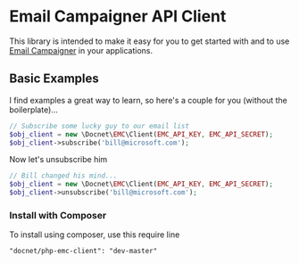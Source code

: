 # Email Campaigner API Client #

This library is intended to make it easy for you to get started with and to use [Email Campaigner](http://www.emailcampaigner.com) in your applications.

## Basic Examples ##

I find examples a great way to learn, so here's a couple for you (without the boilerplate)...

```php
// Subscribe some lucky guy to our email list
$obj_client = new \Docnet\EMC\Client(EMC_API_KEY, EMC_API_SECRET);
$obj_client->subscribe('bill@microsoft.com');
```

Now let's unsubscribe him

```php
// Bill changed his mind...
$obj_client = new \Docnet\EMC\Client(EMC_API_KEY, EMC_API_SECRET);
$obj_client->unsubscribe('bill@microsoft.com');
```
### Install with Composer ###

To install using composer, use this require line

`"docnet/php-emc-client": "dev-master"`
